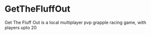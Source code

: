 # GetTheFluffOut
 Get The Fluff Out is a local multiplayer pvp grapple racing game, with players upto 20
